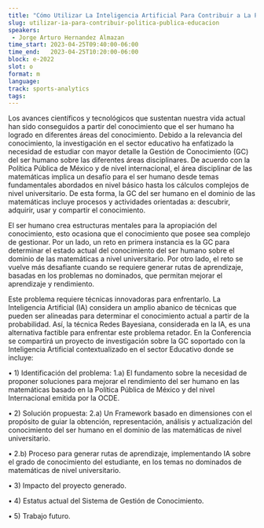 ```yaml
---
title: "Cómo Utilizar La Inteligencia Artificial Para Contribuir a La Política Pública en El Sector De Educación"
slug: utilizar-ia-para-contribuir-politica-publica-educacion
speakers:
 - Jorge Arturo Hernandez Almazan
time_start: 2023-04-25T09:40:00-06:00
time_end:   2023-04-25T10:20:00-06:00
block: e-2022
slot: o
format: m
language: 
track: sports-analytics
tags:
---
```



Los avances científicos y tecnológicos que sustentan nuestra vida actual han sido conseguidos a partir del conocimiento que el ser humano ha logrado en diferentes áreas del conocimiento. Debido a la relevancia del conocimiento, la investigación en el sector educativo ha enfatizado la necesidad de estudiar con mayor detalle la Gestión de Conocimiento (GC) del ser humano sobre las diferentes áreas disciplinares. De acuerdo con la Política Pública de México y de nivel internacional, el área disciplinar de las matemáticas implica un desafío para el ser humano desde temas fundamentales abordados en nivel básico hasta los cálculos complejos de nivel universitario. De esta forma, la GC del ser humano en el dominio de las matemáticas incluye procesos y actividades orientadas a: descubrir, adquirir, usar y compartir el conocimiento.

El ser humano crea estructuras mentales para la apropiación del conocimiento, esto ocasiona que el conocimiento que posee sea complejo de gestionar. Por un lado, un reto en primera instancia es la GC para determinar el estado actual del conocimiento del ser humano sobre el dominio de las matemáticas a nivel universitario. Por otro lado, el reto se vuelve más desafiante cuando se requiere generar rutas de aprendizaje, basadas en los problemas no dominados, que permitan mejorar el aprendizaje y rendimiento. 

Este problema requiere técnicas innovadoras para enfrentarlo. La Inteligencia Artificial (IA) considera un amplio abanico de técnicas que pueden ser alineadas para determinar el conocimiento actual a partir de la probabilidad. Así, la técnica Redes Bayesiana, considerada en la IA, es una alternativa factible para enfrentar este problema retador.
En la Conferencia se compartirá un proyecto de investigación sobre la GC soportado con la Inteligencia Artificial contextualizado en el sector Educativo donde se incluye: 

•	1) Identificación del problema: 1.a) El fundamento sobre la necesidad de proponer soluciones para mejorar el rendimiento del ser humano en las matemáticas basado en la Política Pública de México y del nivel Internacional emitida por la OCDE.

•	2) Solución propuesta: 2.a) Un Framework basado en dimensiones con el propósito de guiar la obtención, representación, análisis y actualización del conocimiento del ser humano en el dominio de las matemáticas de nivel universitario. 

•	2.b) Proceso para generar rutas de aprendizaje, implementando IA sobre el grado de conocimiento del estudiante, en los temas no dominados de matemáticas de nivel universitario.

•	3) Impacto del proyecto generado.

•	4) Estatus actual del Sistema de Gestión de Conocimiento.

•	5) Trabajo futuro.